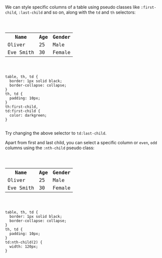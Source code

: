 We can style specific columns
of a table using pseudo classes
like `:first-child`, `:last-child`
and
so on, along with the `td`
and
`th` selectors:

<codeblock language="css" type="lesson">
<code>
<panel language="html">
<table>
  <tr>
    <th>Name</th>
    <th>Age</th>
    <th>Gender</th>
  </tr>
  <tr>
    <td>Oliver</td>
    <td>25</td>
    <td>Male</td>
  </tr>
  <tr>
    <td>Eve Smith</td>
    <td>30</td>
    <td>Female</td>
  </tr>
</table>
</panel>
<panel language="css">
table, th, td {
  border: 1px solid black;
  border-collapse: collapse;
}
th, td {
  padding: 10px;
}
th:first-child,
td:first-child {
  color: darkgreen;
}
</panel>
</code>
</codeblock>

Try changing the above selector
to `td:last-child`.

Apart from first and last child,
you can select a specific column
or `even`, `odd` columns using the
`:nth-child` pseudo class:

<codeblock language="css" type="lesson">
<code>
<panel language="html">
<table>
  <tr>
    <th>Name</th>
    <th>Age</th>
    <th>Gender</th>
  </tr>
  <tr>
    <td>Oliver</td>
    <td>25</td>
    <td>Male</td>
  </tr>
  <tr>
    <td>Eve Smith</td>
    <td>30</td>
    <td>Female</td>
  </tr>
</table>
</panel>
<panel language="css">
table, th, td {
  border: 1px solid black;
  border-collapse: collapse;
}
th, td {
  padding: 10px;
}
td:nth-child(2) {
  width: 120px;
}
</panel>
</code>
</codeblock>
